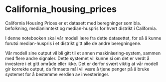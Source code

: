 # California_housing_prices
California Housing Prices er et datasett med beregninger som bla. befolkning, medianinntekt og median-huspris for hvert distrikt i California.

I denne notebooken skal vår modell lære fra dette datasettet, for så å kunne forutsi median-huspris i et distrikt gitt alle de andre beregningene.

Vår modell sine output vil bli gitt til et annen maskinlæring-system, sammen med flere andre signaler. Dette systemet vil kunne si om det er verdt å investere i et gitt område eller ikke. Det er derfor svært viktig at vår modell gir korrekte output, da firmaets mål vil være å tjene penger på å bruke systemet for å bestemme verdien av investeringer.
